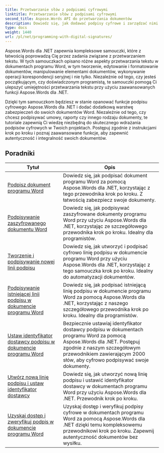 ```yaml
---
title: Przetwarzanie słów z podpisami cyfrowymi
linktitle: Przetwarzanie słów z podpisami cyfrowymi
second_title: Aspose.Words API do przetwarzania dokumentów
description: Dowiedz się, jak dodawać podpisy cyfrowe i zarządzać nimi w dokumentach programu Word przy użyciu Aspose.Words dla .NET. Samouczki przeprowadzą Cię przez kolejne etapy generowania podpisów cyfrowych i dodawania ich do dokumentów.
type: docs
weight: 1440
url: /pl/net/programming-with-digital-signatures/
---
```

Aspose.Words dla .NET zapewnia kompleksowe samouczki, które z łatwością poprowadzą Cię przez zadania związane z przetwarzaniem tekstu. W tych samouczkach opisano różne aspekty przetwarzania tekstu w dokumentach programu Word, w tym tworzenie, edytowanie i formatowanie dokumentów, manipulowanie elementami dokumentów, wykonywanie operacji korespondencji seryjnej i nie tylko. Niezależnie od tego, czy jesteś początkującym, czy doświadczonym programistą, te samouczki pomogą Ci ulepszyć umiejętności przetwarzania tekstu przy użyciu zaawansowanych funkcji Aspose.Words dla .NET.

Dzięki tym samouczkom będziesz w stanie opanować funkcje podpisu cyfrowego Aspose.Words dla .NET i dodać dodatkową warstwę zabezpieczeń do swoich dokumentów Word. Niezależnie od tego, czy chcesz podpisywać umowy, raporty czy innego rodzaju dokumenty, te tutoriale zapewnią Ci wiedzę niezbędną do skutecznego wdrażania podpisów cyfrowych w Twoich projektach. Postępuj zgodnie z instrukcjami krok po kroku i poznaj zaawansowane funkcje, aby zapewnić autentyczność i integralność swoich dokumentów.

 ## Poradniki
| Tytuł | Opis |
| --- | --- |
| [Podpisz dokument programu Word](./sign-document/) | Dowiedz się, jak podpisać dokument programu Word za pomocą Aspose.Words dla .NET, korzystając z tego przewodnika krok po kroku. Z łatwością zabezpiecz swoje dokumenty. |
| [Podpisywanie zaszyfrowanego dokumentu Word](./signing-encrypted-document/) | Dowiedz się, jak podpisywać zaszyfrowane dokumenty programu Word przy użyciu Aspose.Words dla .NET, korzystając ze szczegółowego przewodnika krok po kroku. Idealny dla programistów. |
| [Tworzenie i podpisywanie nowej linii podpisu](./creating-and-signing-new-signature-line/) | Dowiedz się, jak utworzyć i podpisać cyfrowo linię podpisu w dokumencie programu Word przy użyciu Aspose.Words dla .NET, korzystając z tego samouczka krok po kroku. Idealny do automatyzacji dokumentów. |
| [Podpisywanie istniejącej linii podpisu w dokumencie programu Word](./signing-existing-signature-line/) | Dowiedz się, jak podpisać istniejącą linię podpisu w dokumencie programu Word za pomocą Aspose.Words dla .NET, korzystając z naszego szczegółowego przewodnika krok po kroku. Idealny dla programistów. |
| [Ustaw identyfikator dostawcy podpisu w dokumencie programu Word](./set-signature-provider-id/) | Bezpiecznie ustawiaj identyfikator dostawcy podpisu w dokumentach programu Word za pomocą Aspose.Words dla .NET. Postępuj zgodnie z naszym szczegółowym przewodnikiem zawierającym 2000 słów, aby cyfrowo podpisywać swoje dokumenty. |
| [Utwórz nową linię podpisu i ustaw identyfikator dostawcy](./create-new-signature-line-and-set-provider-id/) | Dowiedz się, jak utworzyć nową linię podpisu i ustawić identyfikator dostawcy w dokumentach programu Word przy użyciu Aspose.Words dla .NET. Przewodnik krok po kroku. |
| [Uzyskaj dostęp i zweryfikuj podpis w dokumencie programu Word](./access-and-verify-signature/) | Uzyskaj dostęp i weryfikuj podpisy cyfrowe w dokumentach programu Word za pomocą Aspose.Words dla .NET dzięki temu kompleksowemu przewodnikowi krok po kroku. Zapewnij autentyczność dokumentów bez wysiłku. |